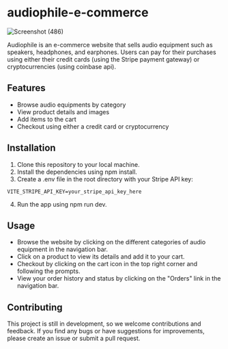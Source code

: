 # audiophile-e-commerce
![Screenshot (486)](https://github.com/user-attachments/assets/1dcf0d0b-ac46-466f-9ce9-9373d87bd382)


Audiophile is an e-commerce website that sells audio equipment such as speakers, headphones, and earphones.
Users can pay for their purchases using either their credit cards (using the Stripe payment gateway) or cryptocurrencies (using coinbase api).

## Features

- Browse audio equipments by category
- View product details and images
- Add items to the cart
- Checkout using either a credit card or cryptocurrency

## Installation

1. Clone this repository to your local machine.
2. Install the dependencies using npm install.
3. Create a .env file in the root directory with your Stripe API key:

```
VITE_STRIPE_API_KEY=your_stripe_api_key_here
```

4. Run the app using npm run dev.

## Usage

- Browse the website by clicking on the different categories of audio equipment in the navigation bar.
- Click on a product to view its details and add it to your cart.
- Checkout by clicking on the cart icon in the top right corner and following the prompts.
- View your order history and status by clicking on the "Orders" link in the navigation bar.

## Contributing

This project is still in development, so we welcome contributions and feedback. If you find any bugs or have suggestions for improvements, please create an issue or submit a pull request.
